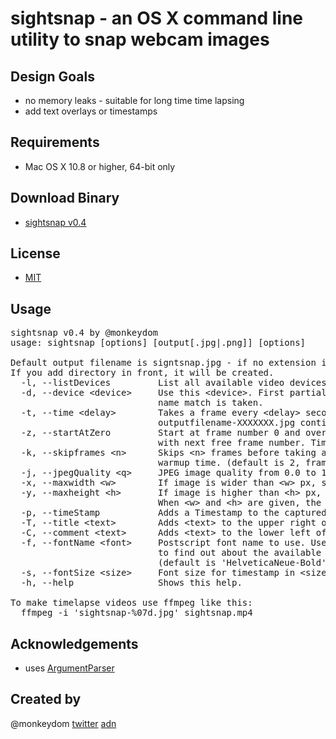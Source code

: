 # sightsnap - an OS X command line utility to snap webcam images

## Design Goals
* no memory leaks - suitable for long time time lapsing
* add text overlays or timestamps

## Requirements
* Mac OS X 10.8 or higher, 64-bit only

## Download Binary
* [sightsnap v0.4](http://cl.ly/O88U)

## License

* [MIT](http://www.opensource.org/licenses/mit-license.php)

## Usage

<pre>
sightsnap v0.4 by @monkeydom
usage: sightsnap [options] [output[.jpg|.png]] [options]

Default output filename is signtsnap.jpg - if no extension is given, jpg is used.
If you add directory in front, it will be created.
  -l, --listDevices         List all available video devices and their formats.
  -d, --device &lt;device>     Use this &lt;device>. First partial case-insensitive
                            name match is taken.
  -t, --time &lt;delay>        Takes a frame every &lt;delay> seconds and saves it as
                            outputfilename-XXXXXXX.jpg continuously.
  -z, --startAtZero         Start at frame number 0 and overwrite - otherwise start
                            with next free frame number. Time mode only.
  -k, --skipframes &lt;n>      Skips &lt;n> frames before taking a picture. Gives cam
                            warmup time. (default is 2, frames are @6fps)
  -j, --jpegQuality &lt;q>     JPEG image quality from 0.0 to 1.0 (default is 0.8).
  -x, --maxwidth &lt;w>        If image is wider than &lt;w> px, scale it down to fit.
  -y, --maxheight &lt;h>       If image is higher than &lt;h> px, scale it down to fit.
                            When &lt;w> and &lt;h> are given, the camera format used is optimized.
  -p, --timeStamp           Adds a Timestamp to the captured image.
  -T, --title &lt;text>        Adds &lt;text> to the upper right of the image.
  -C, --comment &lt;text>      Adds &lt;text> to the lower left of the image.
  -f, --fontName &lt;font>     Postscript font name to use. Use FontBook.app->Font Info
                            to find out about the available fonts on your system
                            (default is 'HelveticaNeue-Bold')
  -s, --fontSize &lt;size>     Font size for timestamp in &lt;size> px. (default is 40)
  -h, --help                Shows this help.

To make timelapse videos use ffmpeg like this:
  ffmpeg -i 'sightsnap-%07d.jpg' sightsnap.mp4</pre>

## Acknowledgements
* uses [ArgumentParser](https://github.com/NSError/ArgumentParser)

## Created by
@monkeydom [twitter](http://twitter.com/monkeydom) [adn](http://app.net/monkeydom)